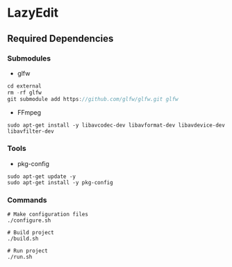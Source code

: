 # LazyEdit

## Required Dependencies
###  Submodules
- glfw
```cpp
cd external
rm -rf glfw
git submodule add https://github.com/glfw/glfw.git glfw
```
- FFmpeg
```
sudo apt-get install -y libavcodec-dev libavformat-dev libavdevice-dev libavfilter-dev
```

### Tools
- pkg-config
```
sudo apt-get update -y
sudo apt-get install -y pkg-config
```

### Commands
```
# Make configuration files
./configure.sh

# Build project
./build.sh

# Run project
./run.sh
```